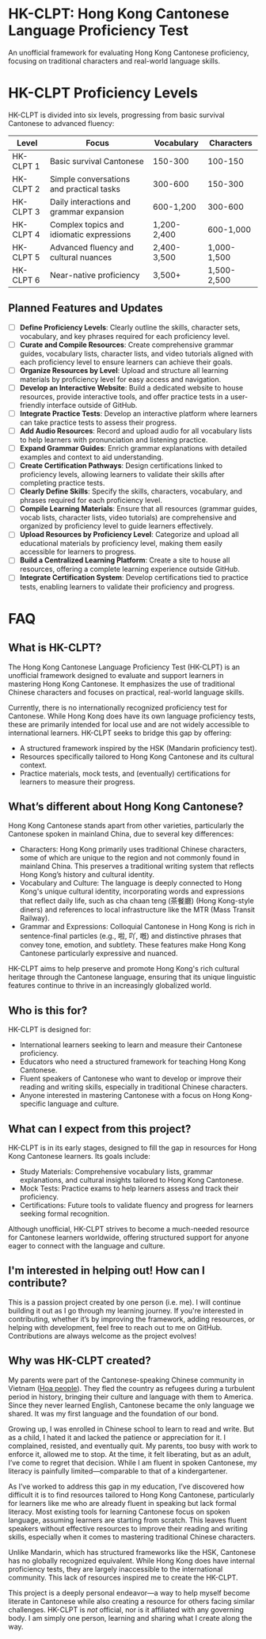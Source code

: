# HK-CLPT: Hong Kong Cantonese Language Proficiency Test
An unofficial framework for evaluating Hong Kong Cantonese proficiency, focusing on traditional characters and real-world language skills.

# HK-CLPT Proficiency Levels

HK-CLPT is divided into six levels, progressing from basic survival Cantonese to advanced fluency:

| **Level** | **Focus**                                | **Vocabulary** | **Characters** |
|-----------|------------------------------------------|----------------|----------------|
| HK-CLPT 1    | Basic survival Cantonese                 | 150-300        | 100-150        |
| HK-CLPT 2    | Simple conversations and practical tasks | 300-600        | 150-300        |
| HK-CLPT 3    | Daily interactions and grammar expansion | 600-1,200      | 300-600        |
| HK-CLPT 4    | Complex topics and idiomatic expressions | 1,200-2,400    | 600-1,000      |
| HK-CLPT 5    | Advanced fluency and cultural nuances    | 2,400-3,500    | 1,000-1,500    |
| HK-CLPT 6    | Near-native proficiency                 | 3,500+         | 1,500-2,500    |

## Planned Features and Updates

- [ ] **Define Proficiency Levels**: Clearly outline the skills, character sets, vocabulary, and key phrases required for each proficiency level.
- [ ] **Curate and Compile Resources**: Create comprehensive grammar guides, vocabulary lists, character lists, and video tutorials aligned with each proficiency level to ensure learners can achieve their goals.
- [ ] **Organize Resources by Level**: Upload and structure all learning materials by proficiency level for easy access and navigation.
- [ ] **Develop an Interactive Website**: Build a dedicated website to house resources, provide interactive tools, and offer practice tests in a user-friendly interface outside of GitHub.
- [ ] **Integrate Practice Tests**: Develop an interactive platform where learners can take practice tests to assess their progress.
- [ ] **Add Audio Resources**: Record and upload audio for all vocabulary lists to help learners with pronunciation and listening practice.
- [ ] **Expand Grammar Guides**: Enrich grammar explanations with detailed examples and context to aid understanding.
- [ ] **Create Certification Pathways**: Design certifications linked to proficiency levels, allowing learners to validate their skills after completing practice tests.
- [ ] **Clearly Define Skills**: Specify the skills, characters, vocabulary, and phrases required for each proficiency level.
- [ ] **Compile Learning Materials**: Ensure that all resources (grammar guides, vocab lists, character lists, video tutorials) are comprehensive and organized by proficiency level to guide learners effectively.
- [ ] **Upload Resources by Proficiency Level**: Categorize and upload all educational materials by proficiency level, making them easily accessible for learners to progress.
- [ ] **Build a Centralized Learning Platform**: Create a site to house all resources, offering a complete learning experience outside GitHub.
- [ ] **Integrate Certification System**: Develop certifications tied to practice tests, enabling learners to validate their proficiency and progress.

# FAQ

## What is HK-CLPT?
The Hong Kong Cantonese Language Proficiency Test (HK-CLPT) is an unofficial framework designed to evaluate and support learners in mastering Hong Kong Cantonese. It emphasizes the use of traditional Chinese characters and focuses on practical, real-world language skills.

Currently, there is no internationally recognized proficiency test for Cantonese. While Hong Kong does have its own language proficiency tests, these are primarily intended for local use and are not widely accessible to international learners. HK-CLPT seeks to bridge this gap by offering:

* A structured framework inspired by the HSK (Mandarin proficiency test).
* Resources specifically tailored to Hong Kong Cantonese and its cultural context.
* Practice materials, mock tests, and (eventually) certifications for learners to measure their progress.

## What’s different about Hong Kong Cantonese?
Hong Kong Cantonese stands apart from other varieties, particularly the Cantonese spoken in mainland China, due to several key differences:

* Characters: Hong Kong primarily uses traditional Chinese characters, some of which are unique to the region and not commonly found in mainland China. This preserves a traditional writing system that reflects Hong Kong’s history and cultural identity.
* Vocabulary and Culture: The language is deeply connected to Hong Kong's unique cultural identity, incorporating words and expressions that reflect daily life, such as cha chaan teng (茶餐廳) (Hong Kong-style diners) and references to local infrastructure like the MTR (Mass Transit Railway).
* Grammar and Expressions: Colloquial Cantonese in Hong Kong is rich in sentence-final particles (e.g., 啦, 吖, 嘅) and distinctive phrases that convey tone, emotion, and subtlety. These features make Hong Kong Cantonese particularly expressive and nuanced.
  
HK-CLPT aims to help preserve and promote Hong Kong's rich cultural heritage through the Cantonese language, ensuring that its unique linguistic features continue to thrive in an increasingly globalized world.

## Who is this for?
HK-CLPT is designed for:

* International learners seeking to learn and measure their Cantonese proficiency.
* Educators who need a structured framework for teaching Hong Kong Cantonese.
* Fluent speakers of Cantonese who want to develop or improve their reading and writing skills, especially in traditional Chinese characters.
* Anyone interested in mastering Cantonese with a focus on Hong Kong-specific language and culture.

## What can I expect from this project?

HK-CLPT is in its early stages, designed to fill the gap in resources for Hong Kong Cantonese learners. Its goals include:

* Study Materials: Comprehensive vocabulary lists, grammar explanations, and cultural insights tailored to Hong Kong Cantonese.
* Mock Tests: Practice exams to help learners assess and track their proficiency.
* Certifications: Future tools to validate fluency and progress for learners seeking formal recognition.
  
Although unofficial, HK-CLPT strives to become a much-needed resource for Cantonese learners worldwide, offering structured support for anyone eager to connect with the language and culture.

## I'm interested in helping out! How can I contribute?

This is a passion project created by one person (i.e. me). I will continue building it out as I go through my learning journey. If you're interested in contributing, whether it’s by improving the framework, adding resources, or helping with development, feel free to reach out to me on GitHub. Contributions are always welcome as the project evolves!

## Why was HK-CLPT created?

My parents were part of the Cantonese-speaking Chinese community in Vietnam ([Hoa people](https://en.wikipedia.org/wiki/Hoa_people)). They fled the country as refugees during a turbulent period in history, bringing their culture and language with them to America. Since they never learned English, Cantonese became the only language we shared. It was my first language and the foundation of our bond.

Growing up, I was enrolled in Chinese school to learn to read and write. But as a child, I hated it and lacked the patience or appreciation for it. I complained, resisted, and eventually quit. My parents, too busy with work to enforce it, allowed me to stop. At the time, it felt liberating, but as an adult, I’ve come to regret that decision. While I am fluent in spoken Cantonese, my literacy is painfully limited—comparable to that of a kindergartener.

As I’ve worked to address this gap in my education, I’ve discovered how difficult it is to find resources tailored to Hong Kong Cantonese, particularly for learners like me who are already fluent in speaking but lack formal literacy. Most existing tools for learning Cantonese focus on spoken language, assuming learners are starting from scratch. This leaves fluent speakers without effective resources to improve their reading and writing skills, especially when it comes to mastering traditional Chinese characters.

Unlike Mandarin, which has structured frameworks like the HSK, Cantonese has no globally recognized equivalent. While Hong Kong does have internal proficiency tests, they are largely inaccessible to the international community. This lack of resources inspired me to create the HK-CLPT.

This project is a deeply personal endeavor—a way to help myself become literate in Cantonese while also creating a resource for others facing similar challenges. HK-CLPT is *not* official, nor is it affiliated with any governing body. I am simply one person, learning and sharing what I create along the way.

